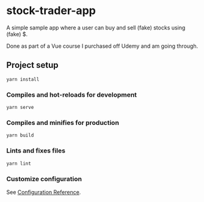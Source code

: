 # stock-trader-app

A simple sample app where a user can buy and sell (fake) stocks using (fake) $.

Done as part of a Vue course I purchased off Udemy and am going through.

## Project setup
```
yarn install
```

### Compiles and hot-reloads for development
```
yarn serve
```

### Compiles and minifies for production
```
yarn build
```

### Lints and fixes files
```
yarn lint
```

### Customize configuration
See [Configuration Reference](https://cli.vuejs.org/config/).
